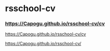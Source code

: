 # rsschool-cv
### https://Capogu.github.io/rsschool-cv/cv
https://Capogu.github.io/rsschool-cv/cv

https://Capogu.github.io/rsschool-cv/
